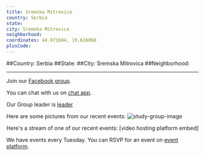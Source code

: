 ```yaml
---
title: Sremska Mitrovica
country: Serbia
state: 
city: Sremska Mitrovica
neighborhood: 
coordinates: 44.971604, 19.616868
plusCode:
---
```


##Country: Serbia
##State: 
##City: Sremska Mitrovica
##Neighborhood: 
*****
Join our [Facebook group](https://www.facebook.com/groups/freecodecamp.sremska.mitrovica).

You can chat with us on [chat app]().

Our Group leader is [leader]()

Here are some pictures from our recent events:
![study-group-image]()

Here's a stream of one of our recent events:
[video hosting platform embed]

We have events every Tuesday. You can RSVP for an event on [event platform]().
